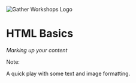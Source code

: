 ![Gather Workshops Logo](/Building-the-Web/slideshow/images/gw_logo_header.png)

# HTML Basics
_Marking up your content_


Note:

A quick play with some text and image formatting.